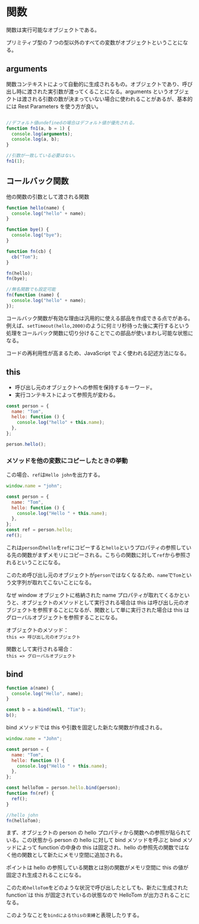 # 関数

関数は実行可能なオブジェクトである。

プリミティブ型の 7 つの型以外のすべての変数がオブジェクトということになる。

## arguments

関数コンテキストによって自動的に生成されるもの。オブジェクトであり、呼び出し時に渡された実引数が渡ってくることになる。arguments というオブジェクトは渡される引数の数が決まっていない場合に使われることがあるが、基本的には Rest Parameters を使う方が良い。

```JavaScript

//デフォルト値undefinedの場合はデフォルト値が優先される。
function fn1(a, b = 1) {
  console.log(arguments);
  console.log(a, b);
}

//引数が一致している必要はない。
fn1(1);

```

## コールバック関数

他の関数の引数として渡される関数

```JavaScript
function hello(name) {
  console.log("hello" + name);
}

function bye() {
  console.log("bye");
}

function fn(cb) {
  cb("Tom");
}

fn(hello);
fn(bye);

//無名関数でも設定可能
fn(function (name) {
  console.log("hello" + name);
});

```

コールバック関数が有効な理由は汎用的に使える部品を作成できる点でがある。例えば、`setTimeout(hello,2000)`のように何ミリ秒待った後に実行するという処理をコールバック関数に切り分けることでこの部品が使いまわし可能な状態になる。

コードの再利用性が高まるため、JavaScript でよく使われる記述方法になる。

## this

- 呼び出し元のオブジェクトへの参照を保持するキーワード。
- 実行コンテキストによって参照先が変わる。

```JavaScript
const person = {
  name: "Tom",
  hello: function () {
    console.log("hello" + this.name);
  },
};

person.hello();
```

### メソッドを他の変数にコピーしたときの挙動

この場合、`ref`は`Hello john`を出力する。

```JavaScript
window.name = "john";

const person = {
  name: "Tom",
  hello: function () {
    console.log("Hello " + this.name);
  },
};
const ref = person.hello;
ref();
```

これは`person`の`hello`を`ref`にコピーすると`hello`というプロパティの参照している先の関数がまずメモリにコピーされる。こちらの関数に対して`ref`から参照されるということになる。

このため呼び出し元のオブジェクトが`person`ではなくなるため、`name`で`Tom`という文字列が取れてこないことになる。

なぜ window オブジェクトに格納された name プロパティが取れてくるかというと、オブジェクトのメソッドとして実行される場合は this は呼び出し元のオブジェクトを参照することになるが、関数として単に実行された場合は this はグローバルオブジェクトを参照することになる。

オブジェクトのメソッド：<br>
`this => 呼び出し元のオブジェクト`<br>

関数として実行される場合：<br>
`this => グローバルオブジェクト`

## bind

```js
function a(name) {
  console.log("Hello", name);
}

const b = a.bind(null, "Tim");
b();
```

bind メソッドでは this や引数を固定した新たな関数が作成される。

```js
window.name = "John";

const person = {
  name: "Tom",
  hello: function () {
    console.log("Hello " + this.name);
  },
};

const helloTom = person.hello.bind(person);
function fn(ref) {
  ref();
}

//hello john
fn(helloTom);
```

まず、オブジェクトの person の hello プロパティから関数への参照が貼られている。この状態から person の hello に対して bind メソッドを呼ぶと bind メソッドによって function`の中身の this は固定され、hello の参照先の関数ではなく他の関数として新たにメモリ空間に追加される。

ポイントは hello の参照している関数とは別の関数がメモリ空間に this の値が固定され生成されることになる。

このため`helloTom`をどのような状況で呼び出したとしても、新たに生成された function`は this が固定されているの状態なので HelloTom が出力されることになる。

このようなことを`bindによるthisの束縛`と表現したりする。
